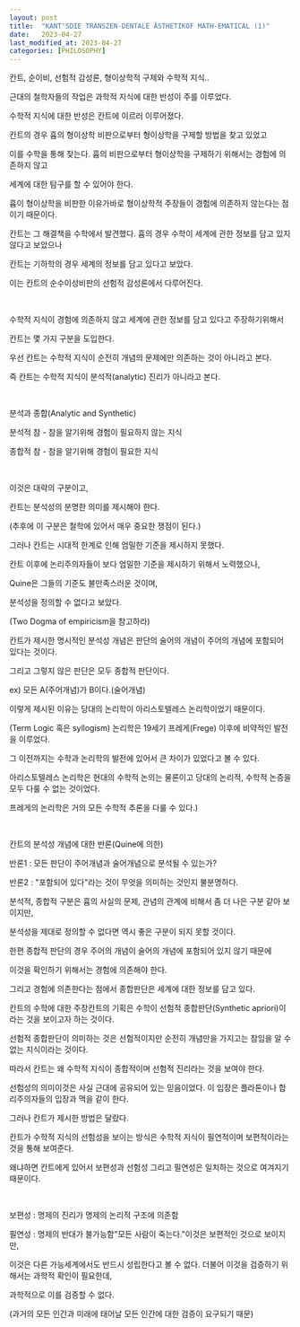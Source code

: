 ```yaml
---
layout: post
title:  "KANT'SDIE TRANSZEN-DENTALE ÄSTHETIKOF MATH-EMATICAL (1)"
date:   2023-04-27
last_modified_at: 2023-04-27
categories: [PHILOSOPHY]
---
```


칸트, 순이비, 선험적 감성론, 형이상학적 구제와 수학적 지식..

근대의 철학자들의 작업은 과학적 지식에 대한 반성이 주를 이루었다.

수학적 지식에 대한 반성은 칸트에 이르러 이루어졌다.

칸트의 경우 흄의 형이상학 비판으로부터 형이상학을 구제할 방법을 찾고 있었고

이를 수학을 통해 찾는다. 흄의 비판으로부터 형이상학을 구제하기 위해서는 경험에 의존하지 않고

세계에 대한 탐구를 할 수 있어야 한다.

흄이 형이상학을 비판한 이유가바로 형이상학적 주장들이 경험에 의존하지 않는다는 점이기 때문이다.

칸트는 그 해결책을 수학에서 발견했다. 흄의 경우 수학이 세계에 관한 정보를 담고 있지 않다고 보았으나

칸트는 기하학의 경우 세계의 정보를 담고 있다고 보았다.

이는 칸트의 순수이성비판의 선험적 감성론에서 다루어진다.

‍

수학적 지식이 경험에 의존하지 않고 세계에 관한 정보를 담고 있다고 주장하기위해서

칸트는 몇 가지 구분을 도입한다.

우선 칸트는 수학적 지식이 순전히 개념의 문제에만 의존하는 것이 아니라고 본다.

즉 칸트는 수학적 지식이 분석적(analytic) 진리가 아니라고 본다.

‍

분석과 종합(Analytic and Synthetic)

분석적 참 - 참을 알기위해 경험이 필요하지 않는 지식

종합적 참 - 참을 알기위해 경험이 필요한 지식

‍

이것은 대략의 구분이고,

칸트는 분석성의 분명한 의미를 제시해야 한다.

(추후에 이 구분은 철학에 있어서 매우 중요한 쟁점이 된다.)

그러나 칸트는 시대적 한계로 인해 엄밀한 기준을 제시하지 못했다.

칸트 이후에 논리주의자들이 보다 엄밀한 기준을 제시하기 위해서 노력했으나,

Quine은 그들의 기준도 불만족스러운 것이며,

분석성을 정의할 수 없다고 보았다.

(Two Dogma of empiricism을 참고하라)

칸트가 제시한 명시적인 분석성 개념은 판단의 술어의 개념이 주어의 개념에 포함되어 있다는 것이다.

그리고 그렇지 않은 판단은 모두 종합적 판단이다.

ex) 모든 A(주어개념)가 B이다.(술어개념)

이렇게 제시된 이유는 당대의 논리학이 아리스토텔레스 논리학이었기 때문이다.

(Term Logic 혹은 syllogism) 논리학은 19세기 프레게(Frege) 이후에 비약적인 발전을 이루었다.

그 이전까지는 수학과 논리학의 발전에 있어서 큰 차이가 있었다고 볼 수 있다.

아리스토텔레스 논리학은 현대의 수학적 논의는 물론이고 당대의 논리적, 수학적 논증을 모두 다룰 수 없는 것이었다.

프레게의 논리학은 거의 모든 수학적 추론을 다룰 수 있다.)

‍

칸트의 분석성 개념에 대한 반론(Quine에 의한)

반론1 : 모든 판단이 주어개념과 술어개념으로 분석될 수 있는가?

반론2 : "포함되어 있다"라는 것이 무엇을 의미하는 것인지 불분명하다.

분석적, 종합적 구분은 흄의 사실의 문제, 관념의 관계에 비해서 좀 더 나은 구분 같아 보이지만,

분석성을 제대로 정의할 수 없다면 역시 좋은 구분이 되지 못할 것이다.

한편 종합적 판단의 경우 주어의 개념이 술어의 개념에 포함되어 있지 않기 때문에

이것을 확인하기 위해서는 경험에 의존해야 한다.

그리고 경험에 의존한다는 점에서 종합판단은 세계에 대한 정보를 담고 있다.

칸트의 수학에 대한 주장칸트의 기획은 수학이 선험적 종합판단(Synthetic apriori)이라는 것을 보이고자 하는 것이다.

선험적 종합판단이 의미하는 것은 선험적이지만 순전히 개념만을 가지고는 참임을 알 수 없는 지식이라는 것이다.

따라서 칸트는 왜 수학적 지식이 종합적이며 선험적 진리라는 것을 보여야 한다.

선험성의 의미이것은 사실 근대에 공유되어 있는 믿음이었다. 이 입장은 플라톤이나 합리주의자들의 입장과 맥을 같이 한다.

그러나 칸트가 제시한 방법은 달랐다.

칸트가 수학적 지식의 선험성을 보이는 방식은 수학적 지식이 필연적이며 보편적이라는 것을 통해 보여준다.

왜냐하면 칸트에게 있어서 보편성과 선험성 그리고 필연성은 일치하는 것으로 여겨지기 때문이다.

‍

보편성 : 명제의 진리가 명제의 논리적 구조에 의존함

필연성 : 명제의 반대가 불가능함"모든 사람이 죽는다."이것은 보편적인 것으로 보이지만,

이것은 다른 가능세계에서도 반드시 성립한다고 볼 수 없다. 더불어 이것을 검증하기 위해서는 과학적 확인이 필요한데,

과학적으로 이를 검증할 수 없다.

(과거의 모든 인간과 미래에 태어날 모든 인간에 대한 검증이 요구되기 때문)
